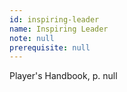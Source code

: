 ```yaml
---
id: inspiring-leader
name: Inspiring Leader
note: null
prerequisite: null
---
```

Player's Handbook, p. null